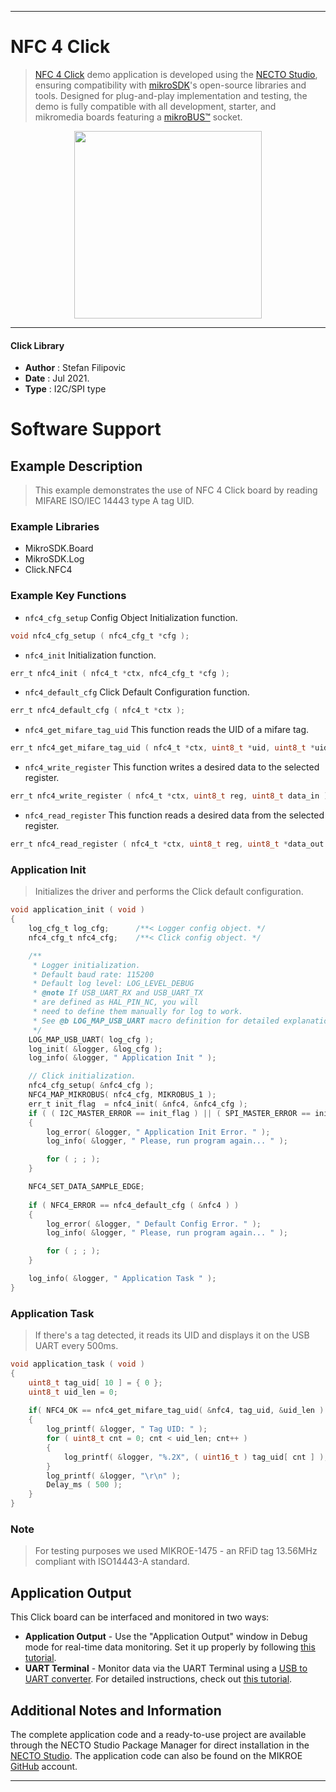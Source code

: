 
---
# NFC 4 Click

> [NFC 4 Click](https://www.mikroe.com/?pid_product=MIKROE-4842) demo application is developed using
the [NECTO Studio](https://www.mikroe.com/necto), ensuring compatibility with [mikroSDK](https://www.mikroe.com/mikrosdk)'s
open-source libraries and tools. Designed for plug-and-play implementation and testing, the demo is fully compatible with
all development, starter, and mikromedia boards featuring a [mikroBUS&trade;](https://www.mikroe.com/mikrobus) socket.

<p align="center">
  <img src="https://www.mikroe.com/?pid_product=MIKROE-4842&image=1" height=300px>
</p>

---

#### Click Library

- **Author**        : Stefan Filipovic
- **Date**          : Jul 2021.
- **Type**          : I2C/SPI type

# Software Support

## Example Description

> This example demonstrates the use of NFC 4 Click board by reading MIFARE ISO/IEC 14443 type A tag UID.

### Example Libraries

- MikroSDK.Board
- MikroSDK.Log
- Click.NFC4

### Example Key Functions

- `nfc4_cfg_setup` Config Object Initialization function.
```c
void nfc4_cfg_setup ( nfc4_cfg_t *cfg );
```

- `nfc4_init` Initialization function.
```c
err_t nfc4_init ( nfc4_t *ctx, nfc4_cfg_t *cfg );
```

- `nfc4_default_cfg` Click Default Configuration function.
```c
err_t nfc4_default_cfg ( nfc4_t *ctx );
```

- `nfc4_get_mifare_tag_uid` This function reads the UID of a mifare tag.
```c
err_t nfc4_get_mifare_tag_uid ( nfc4_t *ctx, uint8_t *uid, uint8_t *uid_len );
```

- `nfc4_write_register` This function writes a desired data to the selected register.
```c
err_t nfc4_write_register ( nfc4_t *ctx, uint8_t reg, uint8_t data_in );
```

- `nfc4_read_register` This function reads a desired data from the selected register.
```c
err_t nfc4_read_register ( nfc4_t *ctx, uint8_t reg, uint8_t *data_out );
```

### Application Init

> Initializes the driver and performs the Click default configuration.

```c
void application_init ( void )
{
    log_cfg_t log_cfg;      /**< Logger config object. */
    nfc4_cfg_t nfc4_cfg;    /**< Click config object. */

    /** 
     * Logger initialization.
     * Default baud rate: 115200
     * Default log level: LOG_LEVEL_DEBUG
     * @note If USB_UART_RX and USB_UART_TX 
     * are defined as HAL_PIN_NC, you will 
     * need to define them manually for log to work. 
     * See @b LOG_MAP_USB_UART macro definition for detailed explanation.
     */
    LOG_MAP_USB_UART( log_cfg );
    log_init( &logger, &log_cfg );
    log_info( &logger, " Application Init " );

    // Click initialization.
    nfc4_cfg_setup( &nfc4_cfg );
    NFC4_MAP_MIKROBUS( nfc4_cfg, MIKROBUS_1 );
    err_t init_flag  = nfc4_init( &nfc4, &nfc4_cfg );
    if ( ( I2C_MASTER_ERROR == init_flag ) || ( SPI_MASTER_ERROR == init_flag ) )
    {
        log_error( &logger, " Application Init Error. " );
        log_info( &logger, " Please, run program again... " );

        for ( ; ; );
    }

    NFC4_SET_DATA_SAMPLE_EDGE;
    
    if ( NFC4_ERROR == nfc4_default_cfg ( &nfc4 ) )
    {
        log_error( &logger, " Default Config Error. " );
        log_info( &logger, " Please, run program again... " );

        for ( ; ; );
    }

    log_info( &logger, " Application Task " );
}
```

### Application Task

> If there's a tag detected, it reads its UID and displays it on the USB UART every 500ms.

```c
void application_task ( void )
{
    uint8_t tag_uid[ 10 ] = { 0 };
    uint8_t uid_len = 0;
    
    if( NFC4_OK == nfc4_get_mifare_tag_uid( &nfc4, tag_uid, &uid_len ) )
    {
        log_printf( &logger, " Tag UID: " );
        for ( uint8_t cnt = 0; cnt < uid_len; cnt++ )
        {
            log_printf( &logger, "%.2X", ( uint16_t ) tag_uid[ cnt ] );
        }
        log_printf( &logger, "\r\n" );
        Delay_ms ( 500 );
    }
}
```

### Note

> For testing purposes we used MIKROE-1475 - an RFiD tag 13.56MHz compliant with ISO14443-A standard.

## Application Output

This Click board can be interfaced and monitored in two ways:
- **Application Output** - Use the "Application Output" window in Debug mode for real-time data monitoring.
Set it up properly by following [this tutorial](https://www.youtube.com/watch?v=ta5yyk1Woy4).
- **UART Terminal** - Monitor data via the UART Terminal using
a [USB to UART converter](https://www.mikroe.com/click/interface/usb?interface*=uart,uart). For detailed instructions,
check out [this tutorial](https://help.mikroe.com/necto/v2/Getting%20Started/Tools/UARTTerminalTool).

## Additional Notes and Information

The complete application code and a ready-to-use project are available through the NECTO Studio Package Manager for 
direct installation in the [NECTO Studio](https://www.mikroe.com/necto). The application code can also be found on
the MIKROE [GitHub](https://github.com/MikroElektronika/mikrosdk_click_v2) account.

---
